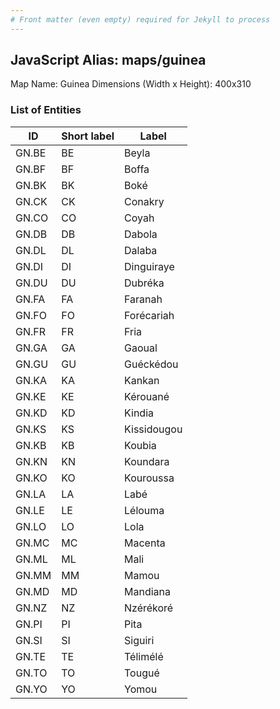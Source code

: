 ```yaml
---
# Front matter (even empty) required for Jekyll to process
---
```


## JavaScript Alias: maps/guinea

Map Name: Guinea
Dimensions (Width x Height): 400x310

### List of Entities

| ID    | Short label | Label       |
| ----- | ----------- | ----------- |
| GN.BE | BE          | Beyla       |
| GN.BF | BF          | Boffa       |
| GN.BK | BK          | Boké        |
| GN.CK | CK          | Conakry     |
| GN.CO | CO          | Coyah       |
| GN.DB | DB          | Dabola      |
| GN.DL | DL          | Dalaba      |
| GN.DI | DI          | Dinguiraye  |
| GN.DU | DU          | Dubréka     |
| GN.FA | FA          | Faranah     |
| GN.FO | FO          | Forécariah  |
| GN.FR | FR          | Fria        |
| GN.GA | GA          | Gaoual      |
| GN.GU | GU          | Guéckédou   |
| GN.KA | KA          | Kankan      |
| GN.KE | KE          | Kérouané    |
| GN.KD | KD          | Kindia      |
| GN.KS | KS          | Kissidougou |
| GN.KB | KB          | Koubia      |
| GN.KN | KN          | Koundara    |
| GN.KO | KO          | Kouroussa   |
| GN.LA | LA          | Labé        |
| GN.LE | LE          | Lélouma     |
| GN.LO | LO          | Lola        |
| GN.MC | MC          | Macenta     |
| GN.ML | ML          | Mali        |
| GN.MM | MM          | Mamou       |
| GN.MD | MD          | Mandiana    |
| GN.NZ | NZ          | Nzérékoré   |
| GN.PI | PI          | Pita        |
| GN.SI | SI          | Siguiri     |
| GN.TE | TE          | Télimélé    |
| GN.TO | TO          | Tougué      |
| GN.YO | YO          | Yomou       |

